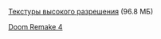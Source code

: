 [Текстуры высокого разрешения](/files/zd-dhtp-20101225.pk3) (96.8 МБ)

[Doom Remake 4](https://www.moddb.com/mods/lowpoly-doom-lite-10/addons/doom-lowpoly-mod-v2)